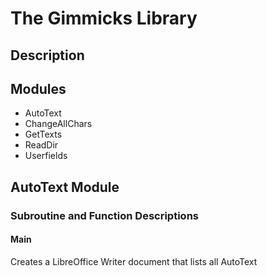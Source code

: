 # The Gimmicks Library

## Description



## Modules

- AutoText
- ChangeAllChars
- GetTexts
- ReadDir
- Userfields

## AutoText Module

### Subroutine and Function Descriptions

#### Main

Creates a LibreOffice Writer document that lists all AutoText
